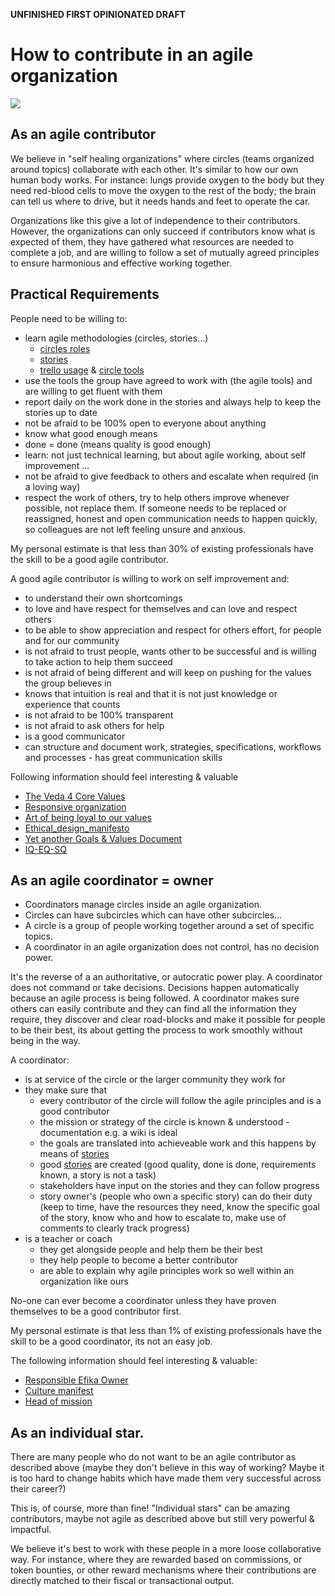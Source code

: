 
**UNFINISHED FIRST OPINIONATED DRAFT**

# How to contribute in an agile organization

![](https://images.unsplash.com/photo-1470472304068-4398a9daab00?ixlib=rb-0.3.5&s=55b8e313e798f6a8e12fbc9d9fc0078d&auto=format&fit=crop&w=2100&q=80)

## As an agile contributor

We believe in "self healing organizations" where circles (teams organized around topics) collaborate with each other. It's similar to how our own human body works. For instance: lungs provide oxygen to the body but they need red-blood cells to move the oxygen to the rest of the body; the brain can tell us where to drive, but it needs hands and feet to operate the car.

Organizations like this give a lot of independence to their contributors. However, the organizations can only succeed if contributors know what is expected of them, they have gathered what resources are needed to complete a job, and are willing to follow a set of mutually agreed principles to ensure harmonious and effective working together.

## Practical Requirements

People need to be willing to:

- learn agile methodologies (circles, stories...)
    - [circles roles](circles_roles.md)
    - [stories](stories.md)
    - [trello usage](trello_usage.md) & [circle tools](circles_tools.md)
- use the tools the group have agreed to work with (the agile tools) and are willing to get fluent with them
- report daily on the work done in the stories and always help to keep the stories up to date
- not be afraid to be 100% open to everyone about anything
- know what good enough means
- done = done (means quality is good enough)
- learn: not just technical learning, but about agile working, about self improvement ...
- not be afraid to give feedback to others and escalate when required (in a loving way)
- respect the work of others, try to help others improve whenever possible, not replace them. If someone needs to be replaced or reassigned, honest and open communication needs to happen quickly, so colleagues are not left feeling unsure and anxious.

My personal estimate is that less than 30% of existing professionals have the skill to be a good agile contributor.

A good agile contributor is willing to work on self improvement and:

- to understand their own shortcomings
- to love and have respect for themselves and can love and respect others
- to be able to show appreciation and respect for others effort, for people and for our community
- is not afraid to trust people, wants other to be successful and is willing to take action to help them succeed
- is not afraid of being different and will keep on pushing for the values the group believes in
- knows that intuition is real and that it is not just knowledge or experience that counts
- is not afraid to be 100% transparent
- is not afraid to ask others for help
- is a good communicator
- can structure and document work, strategies, specifications, workflows and processes - has great communication skills

Following information should feel interesting & valuable

- [The Veda 4 Core Values](https://docs.grid.tf/dividi/values/src/branch/master/veda_values.md)
- [Responsive organization](https://docs.grid.tf/dividi/values/src/branch/master/responsive_org_manifesto.md)
- [Art of being loyal to our values](https://medium.com/@despiegk/the-art-of-being-loyal-to-your-values-e0e6e3f310f7)
- [Ethical_design_manifesto](https://docs.grid.tf/dividi/values/src/branch/master/ethical_design_manifesto.md)
- [Yet another Goals & Values Document](https://docs.grid.tf/dividi/values/src/branch/master/goals_values.md)
- [IQ-EQ-SQ](https://docs.grid.tf/dividi/values/src/branch/master/XQ.md)

## As an agile coordinator = owner

- Coordinators manage circles inside an agile organization.
- Circles can have subcircles which can have other subcircles...
- A circle is a group of people working together around a set of specific topics.
- A coordinator in an agile organization does not control, has no decision power.

It's the reverse of a an authoritative, or autocratic power play. A coordinator does not command or take decisions. Decisions happen automatically because an agile process is being followed. A coordinator makes sure others can easily contribute and they can find all the information they require, they discover and clear road-blocks and make it possible for people to be their best, its about getting the process to work smoothly without being in the way.

A coordinator:

- is at service of the circle or the larger community they work for
- they make sure that
  - every contributor of the circle will follow the agile principles and is a good contributor
  - the mission or strategy of the circle is known & understood - documentation e.g. a wiki is ideal
  - the goals are translated into achieveable work and this happens by means of [stories](stories.md)
  - good [stories](stories.md) are created (good quality, done is done, requirements known, a story is not a task)
  - stakeholders have input on the stories and they can follow progress
  - story owner's (people who own a specific story) can do their duty (keep to time, have the resources they need, know the specific goal of the story, know who and how to escalate to, make use of comments to clearly track progress)
- is a teacher or coach
  - they get alongside people and help them be their best
  - they help people to become a better contributor
  - are able to explain why agile principles work so well within an organization like ours

No-one can ever become a coordinator unless they have proven themselves to be a good contributor first.

My personal estimate is that less than 1% of existing professionals have the skill to be a good coordinator, its not an easy job.

The following information should feel interesting & valuable:

- [Responsible Efika Owner](https://docs.grid.tf/dividi/efika/src/branch/master/efika_owner.md)
- [Culture manifest](https://docs.grid.tf/dividi/efika/src/branch/master/efika_culture_manifest.md)
- [Head of mission](head_of_mission_profile.md)

## As an individual star.

There are many people who do not want to be an agile contributor as described above (maybe they don't believe in this way of working? Maybe it is too hard to change habits which have made them very successful across their career?)

This is, of course, more than fine! 
"Individual stars" can be amazing contributors, maybe not agile as described above but still very powerful & impactful.

We believe it's best to work with these people in a more loose collaborative way. For instance, where they are rewarded based on commissions, or token bounties, or other reward mechanisms where their contributions are directly matched to their fiscal or transactional output.
